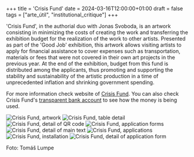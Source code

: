 +++
title = 'Crisis Fund'
date = 2024-03-16T12:00:00+01:00
draft = false
tags = ["arte_útil", "institutional_critique"]
+++

'Crisis Fund', in the authorial duo with Jonas Svoboda, is an artwork consisting in minimizing the costs of creating the work and transferring the exhibition budget for the realization of the work to other artists.
Presented as part of the 'Good Job' exhibition, this artwork allows visiting artists to apply for financial assistance to cover expenses such as transportation, materials or fees that were not covered in their own art projects in the previous year.
At the end of the exhibition, budget from this fund is distributed among the applicants, thus promoting and supporting the stability and sustainability of the artistic production in a time of unprecedented inflation and shrinking government spending.

For more information check website of [Crisis Fund](https://gajdosik.org/krizovy-fond/).
You can also check Crisis Fund's [transparent bank account](https://ib.fio.cz/ib/transparent?a=2002826630) to see how the money is being used.

![Crisis Fund, artwork](good-job_dokumentace_1155_DSD_8694.jpg)
![Crisis Fund, table detail](good-job_dokumentace_1160_DSD_8700.jpg)
![Crisis Fund, detail of QR code](good-job_dokumentace_1162_DSD_8703.jpg)
![Crisis Fund, application forms](good-job_dokumentace_1163_DSD_8704.jpg)
![Crisis Fund, detail of main text](good-job_dokumentace_1161_DSD_8702.jpg)
![Crisis Fund, applications](good-job_dokumentace_1164_DSD_8705.jpg)
![Crisis Fund, installation](1.jpg)
![Crisis Fund, detail of application form](2.jpg)

Foto: Tomáš Lumpe

